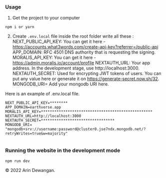 ### Usage

1. Get the project to your computer

```
npm i or yarn
```

2. Create `.env.local` file inside the root folder write all these :
   NEXT_PUBLIC_API_KEY: You can get it here - https://accounts.what3words.com/create-api-key?referrer=/public-api
   APP_DOMAIN: RFC 4501 DNS authority that is requesting the signing.
   MORALIS_API_KEY: You can get it here - https://admin.moralis.io/account/profile
   NEXTAUTH_URL: Your app address. In the development stage, use http://localhost:3000.
   NEXTAUTH_SECRET: Used for encrypting JWT tokens of users. You can put any value here or generate it on https://generate-secret.now.sh/32.
   MONGODB_URI= Add your mongodb URI here.

Here is an example of .env.local file.

```
NEXT_PUBLIC_API_KEY=********
APP_DOMAIN=earthverse.app
MORALIS_API_KEY=**************************************************
NEXTAUTH_URL=http://localhost:3000
NEXTAUTH_SECRET=*********************************
MONGODB_URI= "mongodb+srv://username:password@cluster0.jse7ndx.mongodb.net/?retryWrites=true&w=majority"


```

### Running the website in the development mode

```console
npm run dev
```

© 2022 Arin Dewangan.
